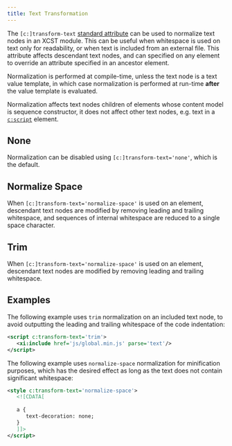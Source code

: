 ```yaml
---
title: Text Transformation
---
```


The `[c:]transform-text` [standard attribute](standard-attributes.html) can be used to normalize text nodes in an XCST module. This can be useful when whitespace is used on text only for readability, or when text is included from an external file. This attribute affects descendant text nodes, and can specified on any element to override an attribute specified in an ancestor element.

Normalization is performed at compile-time, unless the text node is a text value template, in which case normalization is performed at run-time **after** the value template is evaluated. 

Normalization affects text nodes children of elements whose content model is sequence constructor, it does not affect other text nodes, e.g. text in a [`c:script`](../c/script.html) element.

## None

Normalization can be disabled using `[c:]transform-text='none'`, which is the default.

## Normalize Space

When `[c:]transform-text='normalize-space'` is used on an element, descendant text nodes are modified by removing leading and trailing whitespace, and sequences of internal whitespace are reduced to a single space character.

## Trim

When `[c:]transform-text='normalize-space'` is used on an element, descendant text nodes are modified by removing leading and trailing whitespace.

## Examples

The following example uses `trim` normalization on an included text node, to avoid outputting the leading and trailing whitespace of the code indentation:

```xml
<script c:transform-text='trim'>
   <xi:include href='js/global.min.js' parse='text'/>
</script>
```

The following example uses `normalize-space` normalization for minification purposes, which has the desired effect as long as the text does not contain significant whitespace:

```xml
<style c:transform-text='normalize-space'>
   <![CDATA[
   
   a {
      text-decoration: none;
   }
   ]]>
</script>
```

